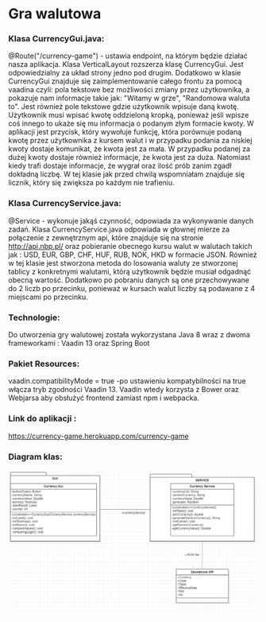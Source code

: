 # Gra walutowa
### Klasa CurrencyGui.java:
@Route("/currency-game") - ustawia endpoint, na którym będzie działać nasza aplikacja. 
Klasa VerticalLayout rozszerza klasę CurrencyGui. Jest odpowiedzialny za układ strony jedno pod drugim.
Dodatkowo w klasie CurrencyGui znajduje się zaimplementowanie całego frontu za 
pomocą vaadina czyli: pola tekstowe bez możliwości zmiany przez użytkownika, a pokazuje nam 
informacje takie jak:
"Witamy w grze", "Randomowa waluta to". Jest również pole tekstowe gdzie użytkownik wpisuje 
daną kwotę. Użytkownik musi wpisać kwotę oddzieloną kropką, ponieważ jeśli wpisze coś innego 
to ukaże się mu 
informacja o podanym złym formacie kwoty. W aplikacji jest przycisk, który wywołuje funkcję, która porównuje podaną 
kwotę
przez użytkownika z kursem walut i w przypadku podania za niskiej kwoty dostaje komunikat, że 
kwota jest za mała. 
W przypadku podanej za dużej kwoty dostaje również informacje, że kwota jest za duża.
Natomiast kiedy trafi dostaje informacje, że wygrał oraz ilość prób zanim zgadł dokładną liczbę.
W tej klasie jak przed chwilą wspomniałam znajduje się licznik, który się zwiększa po każdym
 nie trafieniu.
 ### Klasa CurrencyService.java:
 @Service -  wykonuje jakąś czynność, odpowiada za wykonywanie danych
zadań.
 Klasa CurrencyService.java odpowiada w głownej mierze za połączenie z zewnętrznym api, które znajduje się na stronie http://api.nbp.pl/ oraz
 pobieranie obecnego kursu walut w walutach takich jak : USD, EUR, GBP, CHF,
  HUF,  RUB, NOK, HKD w formacie JSON. Również w tej klasie jest stworzona metoda do losowania waluty ze stworzonej tablicy z konkretnymi walutami, którą użytkownik będzie 
musiał odgadnąć obecną wartość.  Dodatkowo po pobraniu danych są one przechowywane do 2 liczb po przecinku, ponieważ w kursach walut
liczby są podawane z 4 miejscami po przecinku.
 ### Technologie:
 Do utworzenia gry walutowej została wykorzystana Java 8
 wraz z dwoma frameworkami : Vaadin 13 oraz Spring Boot



### Pakiet Resources:
vaadin.compatibilityMode = true -po ustawieniu kompatybilności na true włącza tryb zgodności
 Vaadin 13. Vaadin wtedy korzysta 
z Bower oraz Webjarsa aby obsłużyć frontend zamiast npm i webpacka.

### Link do aplikacji :
https://currency-game.herokuapp.com/currency-game
### Diagram klas:
![Diagram Klas](image/currencygame.JPG)
